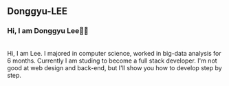 <h2>Donggyu-LEE</h2>

<h3>Hi, I am Donggyu Lee👋🏻</h3>
<br>
Hi, I am Lee. I majored in computer science, worked in big-data analysis for 6 months. Currently I am studing to become a full stack developer. I'm not good at web design and back-end, but I'll show you how to develop step by step.
